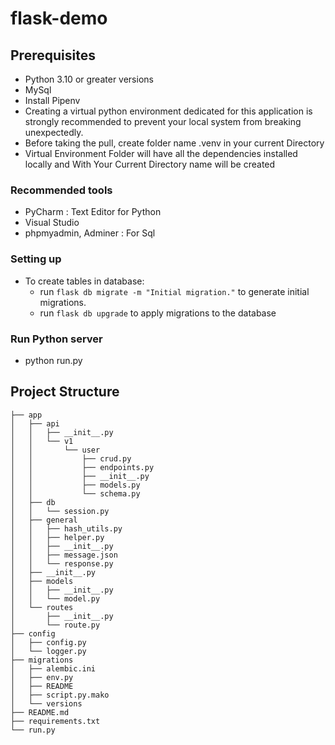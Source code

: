 # flask-demo

## Prerequisites
- Python 3.10 or greater versions
- MySql
- Install Pipenv
- Creating a virtual python environment dedicated for this application is strongly recommended to prevent your local system from breaking unexpectedly.
- Before taking the pull, create folder name .venv in your current Directory
- Virtual Environment Folder will have all the dependencies installed locally and With Your Current Directory name will be created

### Recommended tools
- PyCharm : Text Editor for Python 
- Visual Studio
- phpmyadmin, Adminer : For Sql

### Setting up
* To create tables in database:
  - run ```flask db migrate -m "Initial migration."``` to generate initial migrations. 
  - run ```flask db upgrade``` to apply migrations to the database

### Run Python server
- python run.py

## Project Structure
```
├── app
│   ├── api
│   │   ├── __init__.py
│   │   └── v1
│   │       └── user
│   │           ├── crud.py
│   │           ├── endpoints.py
│   │           ├── __init__.py
│   │           ├── models.py
│   │           └── schema.py
│   ├── db
│   │   └── session.py
│   ├── general
│   │   ├── hash_utils.py
│   │   ├── helper.py
│   │   ├── __init__.py
│   │   ├── message.json
│   │   └── response.py
│   ├── __init__.py
│   ├── models
│   │   ├── __init__.py
│   │   └── model.py
│   └── routes
│       ├── __init__.py
│       └── route.py
├── config
│   ├── config.py
│   └── logger.py
├── migrations
│   ├── alembic.ini
│   ├── env.py
│   ├── README
│   ├── script.py.mako
│   └── versions
├── README.md
├── requirements.txt
└── run.py
```